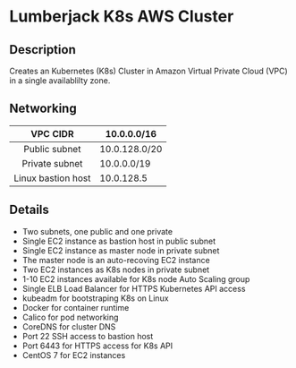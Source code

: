 # Lumberjack K8s AWS Cluster

## Description

Creates an Kubernetes (K8s) Cluster in Amazon Virtual Private Cloud (VPC) in a single availablilty zone.


## Networking

|      VPC CIDR      | 10.0.0.0/16   |
|:------------------:|---------------|
| Public subnet      | 10.0.128.0/20 |
| Private subnet     | 10.0.0.0/19   |
| Linux bastion host | 10.0.128.5    |

## Details

* Two subnets, one public and one private
* Single EC2 instance as bastion host in public subnet
* Single EC2 instance as master node in private subnet
* The master node is an auto-recoving EC2 instance
* Two EC2 instances as K8s nodes in private subnet
* 1-10 EC2 instances available for K8s node Auto Scaling group
* Single ELB Load Balancer for HTTPS Kubernetes API access
* kubeadm for bootstraping K8s on Linux
* Docker for container runtime
* Calico for pod networking
* CoreDNS for cluster DNS
* Port 22 SSH access to bastion host
* Port 6443 for HTTPS access for K8s API
* CentOS 7 for EC2 instances